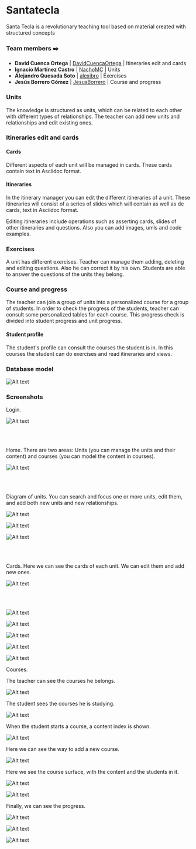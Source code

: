 # Santatecla
Santa Tecla is a revolutionary teaching tool based on material created with structured concepts

### Team members ✒️


* **David Cuenca Ortega**     | [DavidCuencaOrtega](https://github.com/DavidCuencaOrtega) | Itineraries edit and cards
* **Ignacio Martínez Castro** | [NachoMC](https://github.com/NachoMC) | Units
* **Alejandro Quesada Soto**  | [alexibro](https://github.com/alexibro) | Exercises
* **Jesús Borrero Gómez**     | [JesusBorrero](https://github.com/JesusBorrero) | Course and progress

### Units
The knowledge is structured as units, which can be related to each other with different types of relationships. The teacher can add new units and relationships and edit existing ones.

### Itineraries edit and cards
#### Cards
Different aspects of each unit will be managed in cards. These cards contain text in Asciidoc format.

#### Itineraries
In the itinerary manager you can edit the different itineraries of a unit. These itineraries will consist of a series of slides which will contain as well as de cards, text in Asciidoc format.

Editing itineraries include operations such as asserting cards, slides of other itineraries and questions. Also you can add images, umls and code examples.

### Exercises

A unit has different exercises. Teacher can manage them adding, deleting and editing questions. Also he can correct it by his own.
Students are able to answer the questions of the units they belong.

### Course and progress

The teacher can join a group of units into a personalized course for a group of students. In order to check the progress of the students, teacher can consult some personalized tables for each course. This progress check is divided into student progress and unit progress.

#### Student profile

The student's profile can consult the courses the student is in. In this courses the student can do exercises and read itineraries and views.

### Database model

![Alt text](https://github.com/codeurjc/santatecla/blob/master/resources/DBModel6.png)

### Screenshots

Login.

![Alt text](https://github.com/codeurjc/santatecla/blob/master/resources/0.login.PNG)

<br/>
<br/>

Home. There are two areas: Units (you can manage the units and their content) and courses (you can model the content in courses).

![Alt text](https://github.com/codeurjc/santatecla/blob/master/resources/1.profesor.PNG)

<br/>
<br/>

Diagram of units. You can search and focus one or more units, edit them, and add both new units and new relationships.

![Alt text](https://github.com/codeurjc/santatecla/blob/master/resources/2.profesor.PNG)

![Alt text](https://github.com/codeurjc/santatecla/blob/master/resources/3.profesor.png)

![Alt text](https://github.com/codeurjc/santatecla/blob/master/resources/4.profesor.PNG)

<br/>
<br/>

Cards. Here we can see the cards of each unit. We can edit them and add new ones.

![Alt text](https://github.com/codeurjc/santatecla/blob/master/resources/5.profesor.PNG)

<br/>
<br/>

![Alt text](https://github.com/codeurjc/santatecla/blob/master/resources/lessonsList.PNG)

![Alt text](https://github.com/codeurjc/santatecla/blob/master/resources/lessoneditor.PNG)

![Alt text](https://github.com/codeurjc/santatecla/blob/master/resources/lessonView.PNG)

![Alt text](https://github.com/codeurjc/santatecla/blob/master/resources/modulesList.PNG)

![Alt text](https://github.com/codeurjc/santatecla/blob/master/resources/moduleEditor.PNG)

Courses.

The teacher can see the courses he belongs.

![Alt text](https://github.com/codeurjc/santatecla/blob/master/resources/coursesList.PNG)

The student sees the courses he is studying.

![Alt text](https://github.com/codeurjc/santatecla/blob/master/resources/studentCourses.PNG)

When the student starts a course, a content index is shown.

![Alt text](https://github.com/codeurjc/santatecla/blob/master/resources/curso.PNG)

Here we can see the way to add a new course.

![Alt text](https://github.com/codeurjc/santatecla/blob/master/1.0.0/resources/teacherAddCourse.PNG)

Here we see the course surface, with the content and the students in it.

![Alt text](https://github.com/codeurjc/santatecla/blob/master/resources/courseContent.PNG)

![Alt text](https://github.com/codeurjc/santatecla/blob/master/resources/courseStudents.PNG)

Finally, we can see the progress.

![Alt text](https://github.com/codeurjc/santatecla/blob/master/1.0.0/resources/itineraryProgress.PNG)

![Alt text](https://github.com/codeurjc/santatecla/blob/master/1.0.0/resources/classProgress.PNG)

![Alt text](https://github.com/codeurjc/santatecla/blob/master/resources/questionsList.PNG)









